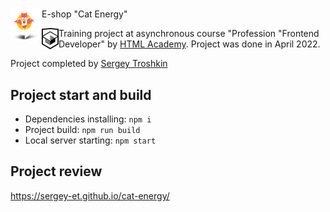 # <img align="left" width="50" height="50" alt="Logo" src="./source/img/map-pin-tablet.png">
E-shop "Cat Energy"

<img align="left" width="27" height="34" alt="HTML Academy" src="./source/img/icons/icon-html.svg" style="background-color: white;">

Training project at asynchronous course "Profession "Frontend Developer" by [HTML Academy](https://htmlacademy.ru). Project was done in April 2022.

Project completed by [Sergey Troshkin](https://htmlacademy.ru/profile/therealdeveloper)

## Project start and build

* Dependencies installing: `npm i`
* Project build: `npm run build`
* Local server starting: `npm start`

## Project review

https://sergey-et.github.io/cat-energy/
